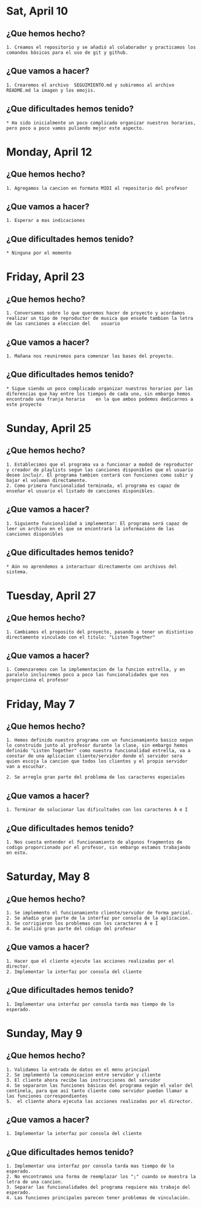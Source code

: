 # Sat, April 10

## ¿Que hemos hecho?

	1. Creamos el repositorio y se añadió al colaborador y practicamos los comandos básicos para el uso de git y github.
## ¿Que vamos a hacer?

	1. Crearemos el archivo  SEGUIMIENTO.md y subiremos al archivo README.md la imagen y los emojis.

## ¿Que dificultades hemos tenido?

	* Ha sido inicialmente un poco complicado organizar nuestros horarios, pero poco a poco vamos puliendo mejor este aspecto.


# Monday, April 12
## ¿Que hemos hecho?

	1. Agregamos la cancion en formato MIDI al repositorio del profesor
	
## ¿Que vamos a hacer?

	1. Esperar a mas indicaciones

## ¿Que dificultades hemos tenido?
	
	* Ninguna por el momento


# Friday, April 23
## ¿Que hemos hecho?

	1. Conversamos sobre lo que queremos hacer de proyecto y acordamos realizar un tipo de reproductor de musica que enseñe tambien la letra de las canciones a eleccion del 	usuario
	
## ¿Que vamos a hacer?

	1. Mañana nos reuniremos para comenzar las bases del proyecto.

## ¿Que dificultades hemos tenido?
	
	* Sigue siendo un poco complicado organizar nuestros horarios por las diferencias que hay entre los tiempos de cada uno, sin embargo hemos encontrado una franja horaria 	en la que ambos podemos dedicarnos a este proyecto

# Sunday, April 25
## ¿Que hemos hecho?

	1. Establecimos que el programa va a funcionar a modod de reproductor y creador de playlists segun las canciones disponibles que el usuario desee incluir. El programa tambien contará con funciones como subir y bajar el volumen directamente.
	2. Como primera funcionalidad terminada, el programa es capaz de enseñar el usuario el listado de canciones disponibles.
	
## ¿Que vamos a hacer?

	1. Siguiente funcionalidad a implementar: El programa será capaz de leer un archivo en el que se encontrará la informaciónn de las canciones disponibles

## ¿Que dificultades hemos tenido?
	
	* Aún no aprendemos a interactuar directamente con archivos del sistema.

# Tuesday, April 27
## ¿Que hemos hecho?

	1. Cambiamos el proposito del proyecto, pasando a tener un distintivo directamente vinculado con el titulo: "Listen Together"
	
## ¿Que vamos a hacer?

	1. Comenzaremos con la implementacion de la funcion estrella, y en paralelo incluiremos poco a poco las funcionalidades que nos proporciona el profesor

# Friday, May 7
## ¿Que hemos hecho?

	1. Hemos definido nuestro programa con un funcionamiento basico segun lo construido junto al profesor durante la clase, sin embargo hemos definido "Listen Together" como nuestra funcionalidad estrella, va a constar de una aplicacion cliente/servidor donde el servidor sera quien escoja la cancion que todos los clientes y el propio servidor van a escuchar.

	2. Se arreglo gran parte del problema de los caracteres especiales
	
## ¿Que vamos a hacer?

	1. Terminar de solucionar las dificultades con los caracteres Á e Í

## ¿Que dificultades hemos tenido?

	1. Nos cuesta entender el funcionamiento de algunos fragmentos de codigo proporcionado por el profesor, sin embargo estamos trabajando en esto.

# Saturday, May 8
## ¿Que hemos hecho?

	1. Se implemento el funcionamiento cliente/servidor de forma parcial.
	2. Se añadio gran parte de la interfaz por consola de la aplicacion.
	3. Se corrigieron los problemas con los caracteres Á e Í
	4. Se analizó gran parte del código del profesor
	
## ¿Que vamos a hacer?

	1. Hacer que el cliente ejecute las acciones realizadas por el director.
	2. Implementar la interfaz por consola del cliente

## ¿Que dificultades hemos tenido?

	1. Implementar una interfaz por consola tarda mas tiempo de lo esperado.


# Sunday, May 9
## ¿Que hemos hecho?

	1. Validamos la entrada de datos en el menu principal
	2. Se implementó la comunicacion entre servidor y cliente
	3. El cliente ahora recibe las instrucciones del servidor
	4. Se separaron las funciones básicas del programa según el valor del centinela, para que así tanto cliente como servidor puedan llamar a las funciones correspondientes
	5.  el cliente ahora ejecuta las acciones realizadas por el director.
	
## ¿Que vamos a hacer?

	1. Implementar la interfaz por consola del cliente

## ¿Que dificultades hemos tenido?

	1. Implementar una interfaz por consola tarda mas tiempo de lo esperado.
	2. No encontramos una forma de reemplazar los ";" cuando se muestra la letra de una cancion.
	3. Separar las funcionalidades del programa requiere más trabajo del esperado.
	4. Las funciones principales parecen tener problemas de vinculación.
